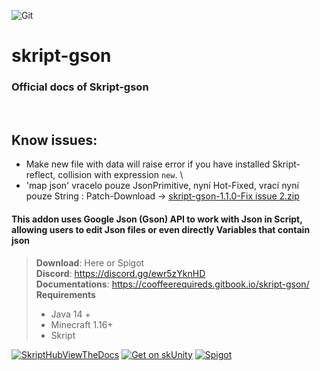 ![Git](https://user-images.githubusercontent.com/106232282/200173734-9a309996-c06a-4172-9eef-c3df82be8284.png)

# skript-gson
### Official docs of Skript-gson

<br>

## Know issues:
 - Make new file with data will raise error if you have installed Skript-reflect, collision with expression `new`. \
 - 'map json' vracelo pouze JsonPrimitive, nyní Hot-Fixed, vrací nyní pouze String : Patch-Download -> [skript-gson-1.1.0-Fix issue 2.zip](https://github.com/cooffeeRequired/skript-gson/files/9946535/skript-gson-1.1.0-Fix.issue.2.zip)


#### This addon uses Google Json (Gson) API to work with Json in Script, allowing users to edit Json files or even directly Variables that contain json


> **Download**: Here or Spigot\
> **Discord**: https://discord.gg/ewr5zYknHD \
> **Documentations**: https://cooffeerequireds.gitbook.io/skript-gson/ \
> **Requirements**
> * Java 14 +
> * Minecraft 1.16+
> * Skript

[![SkriptHubViewTheDocs](http://skripthub.net/static/addon/ViewTheDocsButton.png)](http://skripthub.net/docs/?addon=Skript-Gson)
[![Get on skUnity](https://skunity.com/branding/buttons/get_on_docs_4.png)](https://docs.skunity.com/syntax/search/addon:skript-gson)
[![Spigot](https://static.spigotmc.org/img/spigot.png)](https://www.spigotmc.org/resources/skript-gson.106019/)

